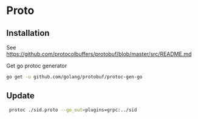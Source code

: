 # Proto 

## Installation

See https://github.com/protocolbuffers/protobuf/blob/master/src/README.md

Get go protoc generator
```bash
go get -u github.com/golang/protobuf/protoc-gen-go
```

## Update

```bash
 protoc ./sid.proto --go_out=plugins=grpc:../sid
 ```